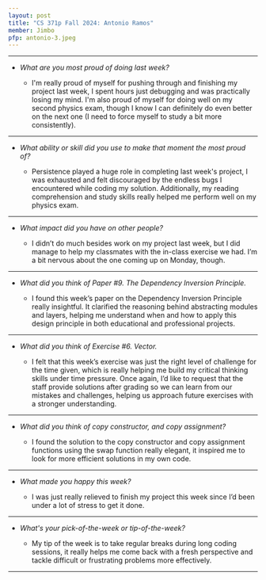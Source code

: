 ```yaml
---
layout: post
title: "CS 371p Fall 2024: Antonio Ramos"
member: Jimbo
pfp: antonio-3.jpeg
---
```

---
* *What are you most proud of doing last week?*

    * I'm really proud of myself for pushing through and finishing my project last week, I spent hours just debugging and was practically losing my mind. I'm also proud of myself for doing well on my second physics exam, though I know I can definitely do even better on the next one (I need to force myself to study a bit more consistently).

---
* *What ability or skill did you use to make that moment the most proud of?*

    * Persistence played a huge role in completing last week's project, I was exhausted and felt discouraged by the endless bugs I encountered while coding my solution. Additionally, my reading comprehension and study skills really helped me perform well on my physics exam.

---
* *What impact did you have on other people?*

    * I didn’t do much besides work on my project last week, but I did manage to help my classmates with the in-class exercise we had. I’m a bit nervous about the one coming up on Monday, though.

---
* *What did you think of Paper #9. The Dependency Inversion Principle.*

    * I found this week’s paper on the Dependency Inversion Principle really insightful. It clarified the reasoning behind abstracting modules and layers, helping me understand when and how to apply this design principle in both educational and professional projects.

---
* *What did you think of Exercise #6. Vector.*

    *  I felt that this week’s exercise was just the right level of challenge for the time given, which is really helping me build my critical thinking skills under time pressure. Once again, I’d like to request that the staff provide solutions after grading so we can learn from our mistakes and challenges, helping us approach future exercises with a stronger understanding.

---
* *What did you think of copy constructor, and copy assignment?*

    *  I found the solution to the copy constructor and copy assignment functions using the swap function really elegant, it inspired me to look for more efficient solutions in my own code.

---
* *What made you happy this week?*

    * I was just really relieved to finish my project this week since I’d been under a lot of stress to get it done.

---
* *What's your pick-of-the-week or tip-of-the-week?*

    * My tip of the week is to take regular breaks during long coding sessions, it really helps me come back with a fresh perspective and tackle difficult or frustrating problems more effectively.

---